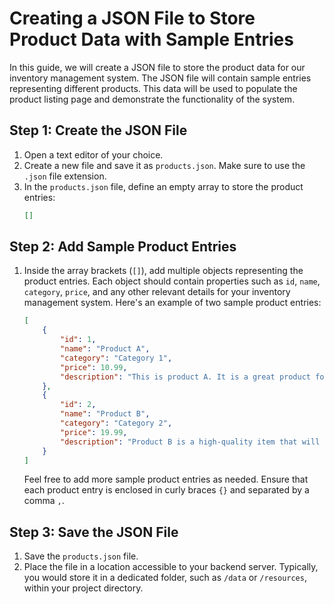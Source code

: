 # Creating a JSON File to Store Product Data with Sample Entries

In this guide, we will create a JSON file to store the product data for our inventory management system. The JSON file will contain sample entries representing different products. This data will be used to populate the product listing page and demonstrate the functionality of the system.

## Step 1: Create the JSON File

1. Open a text editor of your choice.
2. Create a new file and save it as `products.json`. Make sure to use the `.json` file extension.
3. In the `products.json` file, define an empty array to store the product entries:
    ```json
    []
    ```

## Step 2: Add Sample Product Entries

1. Inside the array brackets (`[]`), add multiple objects representing the product entries. Each object should contain properties such as `id`, `name`, `category`, `price`, and any other relevant details for your inventory management system. Here's an example of two sample product entries:
    ```json
    [
        {
            "id": 1,
            "name": "Product A",
            "category": "Category 1",
            "price": 10.99,
            "description": "This is product A. It is a great product for your needs."
        },
        {
            "id": 2,
            "name": "Product B",
            "category": "Category 2",
            "price": 19.99,
            "description": "Product B is a high-quality item that will meet your expectations."
        }
    ]
    ```
    Feel free to add more sample product entries as needed. Ensure that each product entry is enclosed in curly braces `{}` and separated by a comma `,`.

## Step 3: Save the JSON File

1. Save the `products.json` file.
2. Place the file in a location accessible to your backend server. Typically, you would store it in a dedicated folder, such as `/data` or `/resources`, within your project directory.

